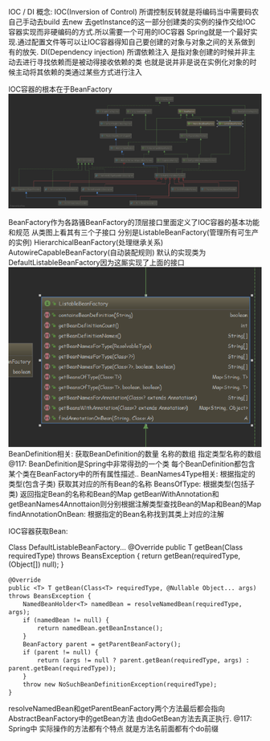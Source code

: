 IOC / DI
概念: 
IOC(Inversion of Control) 所谓控制反转就是将编码当中需要码农自己手动去build 去new 去getInstance的这一部分创建类的实例的操作交给IOC容器实现而非硬编码的方式.所以需要一个可用的IOC容器 Spring就是一个最好实现.通过配置文件等可以让IOC容器得知自己要创建的对象与对象之间的关系做到有的放矢.
DI(Dependency injection) 所谓依赖注入 是指对象创建的时候并非主动去进行寻找依赖而是被动得接收依赖的类 也就是说并非是说在实例化对象的时候主动将其依赖的类通过某些方式进行注入

IOC容器的根本在于BeanFactory
![Image text](https://github.com/unscdf117/revolution/blob/master/images/DefaultListableBeanFactory.png)

BeanFactory作为各路骚BeanFactory的顶层接口里面定义了IOC容器的基本功能和规范 从类图上看其有三个子接口 分别是ListableBeanFactory(管理所有可生产的实例) HierarchicalBeanFactory(处理继承关系) AutowireCapableBeanFactory(自动装配规则) 默认的实现类为DefaultListableBeanFactory因为这厮实现了上面的接口
![Image text](https://github.com/unscdf117/revolution/blob/master/images/ListableBeanFactoryMethods.png)
BeanDefinition相关: 获取BeanDefinition的数量 名称的数组 指定类型名称的数组
@117: BeanDefinition是Spring中非常得劲的一个类 每个BeanDefinition都包含某个类在BeanFactory中的所有属性描述..
BeanNames4Type相关: 根据指定的类型(包含子类) 获取其对应的所有Bean的名称
BeansOfType: 根据类型(包括子类) 返回指定Bean的名称和Bean的Map
getBeanWithAnnotation和getBeanNames4Annottaion则分别根据注解类型查找Bean的Map和Bean的Map
findAnnotationOnBean: 根据指定的Bean名称找到其类上对应的注解

IOC容器获取Bean: 

  Class DefaultListableBeanFactory...
	@Override
	public <T> T getBean(Class<T> requiredType) throws BeansException {
		return getBean(requiredType, (Object[]) null);
	}

	@Override
	public <T> T getBean(Class<T> requiredType, @Nullable Object... args) throws BeansException {
		NamedBeanHolder<T> namedBean = resolveNamedBean(requiredType, args);
		if (namedBean != null) {
			return namedBean.getBeanInstance();
		}
		BeanFactory parent = getParentBeanFactory();
		if (parent != null) {
			return (args != null ? parent.getBean(requiredType, args) : parent.getBean(requiredType));
		}
		throw new NoSuchBeanDefinitionException(requiredType);
	}
  
resolveNamedBean和getParentBeanFactory两个方法最后都会指向AbstractBeanFactory中的getBean方法 由doGetBean方法去真正执行.
@117: Spring中 实际操作的方法都有个特点 就是方法名前面都有个do前缀
